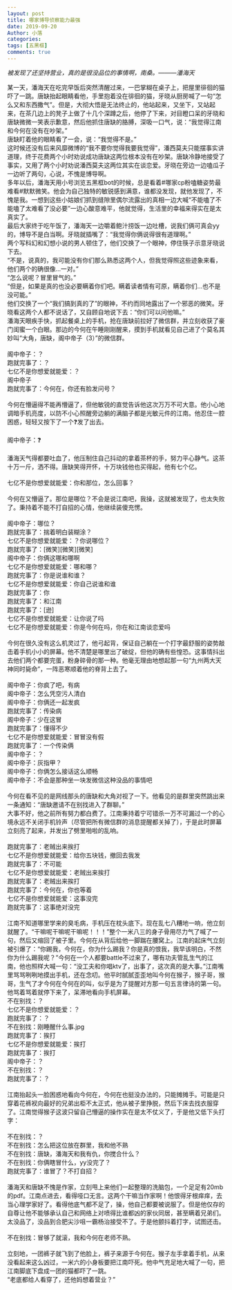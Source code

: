 ```yaml
---
layout: post
title: 哪家博导侦察能力最强
date: 2019-09-20
Author: 小落
categories: 
tags: [五黑框]
comments: true
---
```

*被发现了还坚持营业，真的是很没品位的事情啊，南桑。———潘海天*


某一天，潘海天在吃完早饭后突然清醒过来，一巴掌糊在桌子上，把屋里徘徊的猫吓了一跳。唐缺抬起眼睛看他，手里抱着没在徘徊的猫，牙晓从厨房喊了一句“怎么又和东西撒气”。但是，大彻大悟是无法终止的，他站起来，又坐下，又站起来，在茶几边上的凳子上做了十几个深蹲之后，他停了下来，对目瞪口呆的牙晓和唐缺微微一笑表示歉意，然后他抓住唐缺的胳膊，深吸一口气，说：“我觉得江南和今何在没有在吵架。”<br>
唐缺盯着他的眼睛看了一会，说：“我觉得不是。”<br>
这时候还没有后来风靡微博的“我不要你觉得我要我觉得”，潘西莫夫只能摆事实讲道理，终于花费两个小时劝说成功唐缺这两位根本没有在吵架。唐缺冷静地接受了事实，又用了两个小时劝说潘西莫夫这两位其实在谈恋爱。牙晓在旁边一边嗑瓜子一边听了两句，心说，不愧是博导啊。<br>
多年以后，潘海天用小号浏览五黑框bot的时候，总是看着#哪家cp粉嗑糖姿势最难看#默默微笑。他会为自己独特的敏锐感到满意，谁都没发现，就他发现了，不愧是我。一想到这些小姑娘们抓到缝隙里偶尔流露出的真相一边大喊“不能嗑了不能嗑了太难看了没必要”一边心酸意难平，他就觉得，生活里的幸福来得实在是太真实了。<br>
最后大家终于吃午饭了，潘海天一边嚼着鲍汁捞饭一边吐槽，说我们俩可真会yy的，博导不是白当啊。牙晓就插嘴了：“我觉得你俩说得很有道理啊。”<br>
两个写科幻和幻想小说的男人顿住了，他们交换了一个眼神，停住筷子示意牙晓说下去。<br>
“不是，说真的，我可能没有你们那么熟悉这两个人，但我觉得照这些迹象来看，他们两个的确很像…一对。”<br>
“怎么说呢？冒里冒气的。”<br>
“但是，如果是真的也没必要瞒着你们吧。瞒着读者情有可原，瞒着你们…也不是没可能。”<br>
他们交换了一个“我们搞到真的了”的眼神，不约而同地露出了一个邪恶的微笑。牙晓看这两个人都不说话了，又自顾自地说下去：“你们可以问他嘛。”<br>
潘海天眼疾手快，抓起餐桌上的手机，抢在唐缺前拉好了微信群，并立刻收获了豪门闺蜜一个白眼。那边的今何在午睡刚刚醒来，摸到手机就看见自己进了个莫名其妙叫“大角，唐缺，阁中帝子（3）”的微信群。<br><br>
阁中帝子：？<br>
跑就完事了：？<br>
七亿不是你想爱就能爱：？<br>
阁中帝子<br>
跑就完事了：今何在，你还有脸发问号？<br><br>
今何在懵逼得不能再懵逼了，但他敏锐的直觉告诉他这次万万不可大意。他小心地调暗手机亮度，以防不小心照醒旁边躺的满脑子都是光敏元件的江南。他忍住一腔困惑，轻轻又按下了一个❓发了出去。<br><br>
阁中帝子：❓<br><br>
潘海天气得都要吐血了，他压制住自己抖动的拿着茶杯的手，努力平心静气。这茶十万一斤，洒不得。唐缺笑得开怀，十万块钱他也买得起，他有七个亿。<br><br>
七亿不是你想爱就能爱：你和那位，怎么回事？<br><br>
今何在又懵逼了。那位是哪位？不会是说江南吧，我操，这就被发现了，也太失败了。秉持着不能不打自招的心情，他继续装傻充愣。<br><br>
阁中帝子：哪位？<br>
跑就完事了：揣着明白装糊涂？<br>
七亿不是你想爱就能爱：？你说哪位？<br>
跑就完事了：[微笑][微笑][微笑]<br>
阁中帝子：你俩这哪和哪啊<br>
七亿不是你想爱就能爱：哪和哪？<br>
跑就完事了：你是说谁和谁？<br>
七亿不是你想爱就能爱：你自己说谁和谁<br>
跑就完事了：你<br>
跑就完事了：和江南<br>
跑就完事了：[逊]<br>
七亿不是你想爱就能爱：让你说了吗<br>
七亿不是你想爱就能爱：你是今何在吗，你在和江南谈恋爱吗<br><br>
今何在很久没有这么机灵过了，他弓起背，保证自己躺在一个打字最舒服的姿势敲击着手机小小的屏幕。他不清楚是哪里出了破绽，但他的确有些惶恐。这事情抖出去他们两个都要完蛋，粉身碎骨的那一种。他毫无理由地想起那一句“九州两大天神同时毙命”，一阵恶寒顺着他的脊背上去了。<br><br>
阁中帝子：你疯了吧，有病<br>
阁中帝子：怎么凭空污人清白<br>
阁中帝子：你俩还一起发疯<br>
跑就完事了：传染病<br>
阁中帝子：少在这冒<br>
跑就完事了：懂得不少<br>
七亿不是你想爱就能爱：冒冒没有假<br>
跑就完事了：一个传染俩<br>
阁中帝子：？<br>
阁中帝子：灰指甲？<br>
阁中帝子：你俩怎么接话这么顺畅<br>
阁中帝子：不会是那种坐一块发微信这种没品的事情吧<br><br>
今何在看不见的是网线那头的唐缺和大角对视了一下。他看见的是群里突然跳出来一条通知：“唐缺邀请不在别找进入了群聊。”<br>
大事不好，他之前所有努力都白费了。江南秉持着宁可错杀一万不可漏过一个的心境永远不关闭手机铃声（尽管把所有微信群的消息提醒都关掉了），于是此时屏幕立刻亮了起来，并发出了劈里啪啦的乱响。<br><br>
跑就完事了：老贼出来挨打<br>
七亿不是你想爱就能爱：给你五块钱，撤回去我发<br>
跑就完事了：不可能<br>
七亿不是你想爱就能爱：老贼出来挨打<br>
跑就完事了：老贼出来挨打<br>
跑就完事了：今何在，你也等着<br>
七亿不是你想爱就能爱：这事没完<br>
跑就完事了：这事绝对没完<br><br>
江南不知道哪里学来的臭毛病，手机压在枕头底下。现在乱七八糟地一响，他立刻就醒了。“干嘛呢干嘛呢干嘛呢！！！”整个一米八三的身子骨用尽力气了喊了一句，然后又缩回了被子里。今何在从背后给他一脚踹在腰窝上。江南的起床气立刻被引爆了：“你踢我，今何在，你为什么踢我？你是真的恨我，我早该明白，不然你为什么踢我呢？”今何在一个人都要battle不过来了，哪有功夫管乱生气的江南，他也照样大喊一句：“没工夫和你唱ktv了，出事了，这次真的是大事。”江南嘴里骂骂咧咧地摸出手机，还在念叨。他平时腻腻歪歪地叫今何在猴子，猴子哥，猴哥，生气了才今何在今何在的叫，似乎是为了提醒对方那一句五言律诗的第一句。他骂着骂着就停下来了，呆滞地看向手机屏幕。<br>
不在别找：？<br>
七亿不是你想爱就能爱：？<br>
跑就完事了：？<br>
不在别找：刚睡醒什么事.jpg<br>
跑就完事了：挨打<br>
七亿不是你想爱就能爱：挨打<br>
跑就完事了：挨打<br>
阁中帝子：？<br>
不在别找：？<br>
跑就完事了：？<br><br>
江南抬起头一脸困惑地看向今何在，今何在也挺没办法的，只能摊摊手。可能是只穿着花裤衩向最好的兄弟出柜不太正式，他从被子里挣脱，然后下床去找衣服穿了。江南觉得猴子这波只留自己懵逼的操作实在是太不仗义了，于是他又低下头打字：<br><br>
不在别找：？<br>
不在别找：怎么把这位放在群里，我和他不熟<br>
不在别找：唐缺，潘海天和我有仇，你搅合什么？<br>
不在别找：你俩瞎冒什么，yy没完了？<br>
跑就完事了：谁冒了？不打自招？<br><br>
潘海天和唐缺不愧是作家，立刻甩上来他们一起整理的洗脑包，一个足足有20mb的pdf。江南点进去，看得哑口无言。这两个干嘛当作家啊！他恨得牙根痒痒，去当心理学家好了。看得他底气都不足了，操，他自己都要被说服了。但是他仅存的自尊让他不能够承认自己和网络上对喷得比谁都凶的家伙同居，甚至瞒着兄弟们。太没品了，没品到合肥尖沙咀一霸杨治接受不了。于是他颤抖着打字，试图还击。<br><br>
不在别找：冒够了就滚，我和今何在老师不熟。<br><br>
立刻地，一团裤子就飞到了他脸上，裤子来源于今何在。猴子左手拿着手机，从来没看起来这么凶过，一米六的小身板要把江南吓死。他中气充足地大喊了一句，把江南脚底下盘成一团的猫都吓了一跳。<br>
“老底都给人看穿了，还他妈想着营业？”<br>
